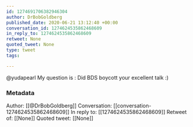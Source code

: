 ```yaml
---
id: 1274691706382946304
author: DrBobGoldberg
published_date: 2020-06-21 13:12:40 +00:00
conversation_id: 1274624535862468609
in_reply_to: 1274624535862468609
retweet: None
quoted_tweet: None
type: tweet
tags:

---
```


@yudapearl My question is : Did BDS boycott your excellent talk :)

### Metadata

Author: [[@DrBobGoldberg]]
Conversation: [[conversation-1274624535862468609]]
In reply to: [[1274624535862468609]]
Retweet of: [[None]]
Quoted tweet: [[None]]
